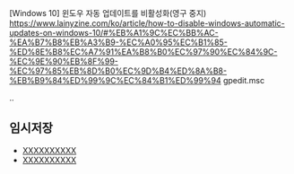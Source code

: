 

[Windows 10] 윈도우 자동 업데이트를 비활성화(영구 중지)
https://www.lainyzine.com/ko/article/how-to-disable-windows-automatic-updates-on-windows-10/#%EB%A1%9C%EC%BB%AC-%EA%B7%B8%EB%A3%B9-%EC%A0%95%EC%B1%85-%ED%8E%B8%EC%A7%91%EA%B8%B0%EC%97%90%EC%84%9C-%EC%9E%90%EB%8F%99-%EC%97%85%EB%8D%B0%EC%9D%B4%ED%8A%B8-%EB%B9%84%ED%99%9C%EC%84%B1%ED%99%94
gpedit.msc




..



## 임시저장
- [XXXXXXXXXX](YYYYYYYYYY)
- [XXXXXXXXXX](YYYYYYYYYY)



